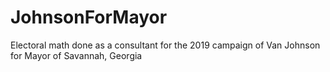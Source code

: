 # JohnsonForMayor
Electoral math done as a consultant for the 2019 campaign of Van Johnson for Mayor of Savannah, Georgia
